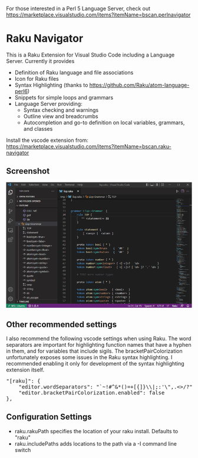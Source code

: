 For those interested in a Perl 5 Language Server, check out https://marketplace.visualstudio.com/items?itemName=bscan.perlnavigator

# Raku Navigator

This is a Raku Extension for Visual Studio Code including a Language Server. Currently it provides
- Definition of Raku language and file associations
- Icon for Raku files
- Syntax Highlighting (thanks to https://github.com/Raku/atom-language-perl6)
- Snippets for simple loops and grammars 
- Language Server providing:
  - Syntax checking and warnings
  - Outline view and breadcrumbs
  - Autocompletion and go-to definition on local variables, grammars, and classes


Install the vscode extension from: https://marketplace.visualstudio.com/items?itemName=bscan.raku-navigator 

## Screenshot

![Gif of Raku LSP](https://raw.githubusercontent.com/bscan/RakuNavigator/master/images/RakuLSP.gif)


## Other recommended settings
I also recommend the following vscode settings when using Raku.
The word separators are important for highlighting function names that have a hyphen in them, and for variables that include sigils.
The bracketPairColorization unfortunately exposes some issues in the Raku syntax highlighting. I recommended enabling it only for development of the syntax highlighting extension itself.

<pre>
"[raku]": {
	"editor.wordSeparators": "`~!#^&*()=+[{]}\\|;:'\",.<>/?",
	"editor.bracketPairColorization.enabled": false
},
</pre>



## Configuration Settings

- raku.rakuPath specifies the location of your raku install. Defaults to "raku"
- raku.includePaths adds locations to the path via a -I command line switch
